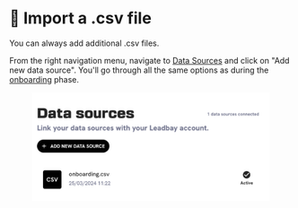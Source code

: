 # 📄 Import a .csv file

You can always add additional .csv files.

From the right navigation menu, navigate to [Data Sources](https://leadbay.app/integrations) and click on "Add new data source". You'll go through all the same options as during the [onboarding](../quick-start.md#upload-csv) phase.

<figure><img src="../../.gitbook/assets/image (1) (1) (1) (1).png" alt=""><figcaption></figcaption></figure>

